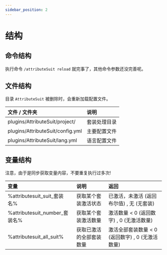 ```yaml
---
sidebar_position: 2
---
```


# 结构

## 命令结构

执行命令 `/attributeSuit reload` 就完事了，其他命令参数还没完善呢。  

## 文件结构

目录 `AttributeSuit` 被删除时，会重新加载配置文件。  

|  文件 / 文件夹   | 说明  |
| :--------- | :--------- |
| plugins/AttributeSuit/project/  | 套装处理目录  |
| plugins/AttributeSuit/config.yml | 主要配置文件  |
| plugins/AttributeSuit/lang.yml  | 语言配置文件  |

## 变量结构

注意，由于是同步获取变量内容，不要重复执行过多次!  

|  变量  |  说明  |  返回  |
| :--------- | :--------- | :--------- |
| %attributesuit_suit_套装名%   | 获取某个套装激活状态 | 已激活，未激活 (返回布尔值) , 无 (无套装) |
| %attributesuit_number_套装名%   | 获取某个套装激活数量 | 激活数量 < 0 (返回数字) ,  0 (无激活数量) |
| %attributesuit_all_suit%   | 获取已激活的全部套装数量 | 激活全部套装数量 < 0 (返回数字) ,  0 (无激活数量) |


